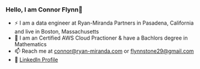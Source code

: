 ### Hello, I am Connor Flynn👋

 - ⚡ I am a data engineer at Ryan-Miranda Partners in Pasadena, California and live in Boston, Massachusetts
 - 🌱 I am an Certified AWS Cloud Practioner & have a Bachlors degree in Mathematics
 - 📫 Reach me at connor@ryan-miranda.com or flynnstone29@gmail.com
 - 🔭 [LinkedIn Profile](https://www.linkedin.com/in/connor-flynn-940707181/)


<!--
**connorflyn/connorflyn** is a ✨ _special_ ✨ repository because its `README.md` (this file) appears on your GitHub profile.

Here are some ideas to get you started:

 I am a data analyst at Chaminade University of Honolulu, Hawaii
🌱 I earned a Master's degree in Environmetal Data Science at the Bren School of Environmental Science & Management, UCSB
📫 I live in Honolulu, Hawaii
💬 Reach me at connor.flynn@chaminade.edu

- 🔭 I’m currently working on ...
- 🌱 I’m currently learning ...
- 👯 I’m looking to collaborate on ...
- 🤔 I’m looking for help with ...
- 💬 Ask me about ...
- 📫 How to reach me: ...
- 😄 Pronouns: ...
- ⚡ Fun fact: ...
-->
